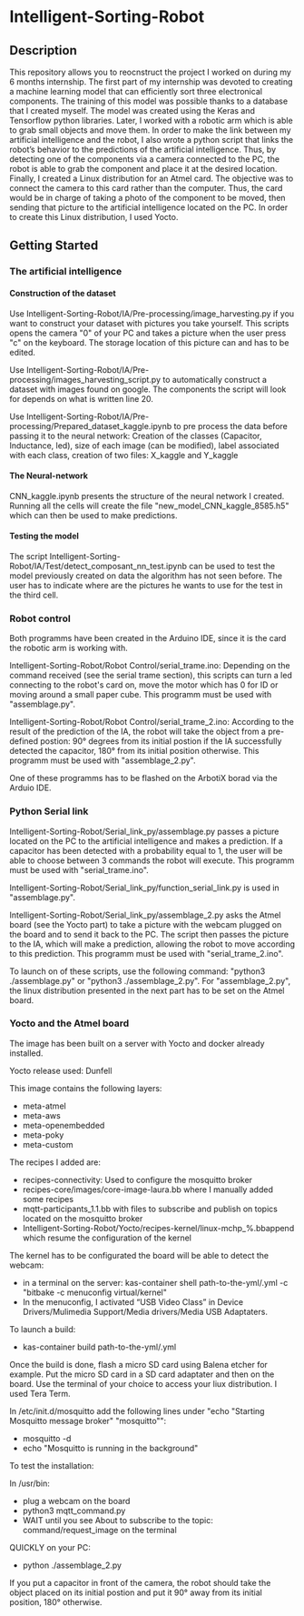 # Intelligent-Sorting-Robot

## Description

This repository allows you to reocnstruct the project I worked on during my 6 months internship. The first part of my internship was devoted to creating a machine learning model that can efficiently sort three electronical components. The training of this model was possible thanks to a database that I 
created myself. The model was created using the Keras and Tensorflow python libraries.
Later, I worked with a robotic arm which is able to grab small objects and 
move them. In order to make the link between my artificial intelligence and the robot, I also wrote a 
python script that links the robot’s behavior to the predictions of the artificial intelligence. Thus, by 
detecting one of the components via a camera connected to the PC, the robot is able to grab the 
component and place it at the desired location. 
Finally, I created a Linux distribution for an Atmel card. The objective was to connect the camera to this card rather than 
the computer. Thus, the card would be in charge of taking a photo of the component to be moved, 
then sending that picture to the artificial intelligence located on the PC. In order to create this Linux distribution, I used Yocto.

## Getting Started

### The artificial intelligence

#### Construction of the dataset

Use Intelligent-Sorting-Robot/IA/Pre-processing/image_harvesting.py if you want to construct your dataset with pictures you take yourself. This scripts opens the camera "0" of your PC and takes a picture when the user press "c" on the keyboard. The storage location of this picture can and has to be edited.

Use Intelligent-Sorting-Robot/IA/Pre-processing/images_harvesting_script.py to automatically construct a dataset with images found on google. The components the script will look for depends on what is written line 20.


Use Intelligent-Sorting-Robot/IA/Pre-processing/Prepared_dataset_kaggle.ipynb to pre process the data before passing it to the neural network: Creation of the classes (Capacitor, Inductance, led), size of each image (can be modified), label associated with each class, creation of two files: X_kaggle and Y_kaggle

#### The Neural-network

CNN_kaggle.ipynb presents the structure of the neural network I created. Running all the cells will create the file "new_model_CNN_kaggle_8585.h5" which can then be used to make predictions.

#### Testing the model

The script Intelligent-Sorting-Robot/IA/Test/detect_composant_nn_test.ipynb can be used to test the model previously created on data the algorithm has not seen before. The user has to indicate where are the pictures he wants to use for the test in the third cell.


### Robot control

Both programms have been created in the Arduino IDE, since it is the card the robotic arm is working with.

Intelligent-Sorting-Robot/Robot Control/serial_trame.ino: Depending on the command received (see the serial trame section), this scripts can turn a led connecting to the robot's card on, move the motor which has 0 for ID or moving around a small paper cube. This programm must be used with "assemblage.py".


Intelligent-Sorting-Robot/Robot Control/serial_trame_2.ino: According to the result of the prediction of the IA, the robot will take the object from a pre-defined postion: 90° degrees from its initial postion if the IA successfully detected the capacitor, 180° from its initial position otherwise. This programm must be used with "assemblage_2.py".

One of these programms has to be flashed on the ArbotiX borad via the Arduio IDE.


### Python Serial link

Intelligent-Sorting-Robot/Serial_link_py/assemblage.py passes a picture located on the PC to the artificial intelligence and makes a prediction. If a capacitor has been detected with a probability equal to 1, the user will be able to choose between 3 commands the robot will execute.  This programm must be used with "serial_trame.ino".


Intelligent-Sorting-Robot/Serial_link_py/function_serial_link.py is used in "assemblage.py".

Intelligent-Sorting-Robot/Serial_link_py/assemblage_2.py asks the Atmel board (see the Yocto part) to take a picture with the webcam plugged on the board and to send it back to the PC. The script then passes the picture to the IA, which will make a prediction, allowing the robot to move according to this prediction. This programm must be used with "serial_trame_2.ino".


To launch on of these scripts, use the following command: "python3 ./assemblage.py" or "python3 ./assemblage_2.py". For "assemblage_2.py", the linux distribution presented in the next part has to be set on the Atmel board.

### Yocto and the Atmel board

The image has been built on a server with Yocto and docker already installed.

Yocto release used: Dunfell

This image contains the following layers: 
   * meta-atmel
   * meta-aws
   * meta-openembedded
   * meta-poky
   * meta-custom

The recipes I added are:
   * recipes-connectivity: Used to configure the mosquitto broker
   * recipes-core/images/core-image-laura.bb where I manually added some recipes
   * mqtt-participants_1.1.bb with files to subscribe and publish on topics located on the mosquitto broker
   * Intelligent-Sorting-Robot/Yocto/recipes-kernel/linux-mchp_%.bbappend which resume the configuration of the kernel

The kernel has to be configurated the board will be able to detect the webcam:
   * in a terminal on the server: kas-container shell path-to-the-yml/.yml -c "bitbake -c menuconfig virtual/kernel"
   * In the menuconfig, I activated “USB Video Class” in Device Drivers/Mulimedia Support/Media drivers/Media USB Adaptaters.

To launch a build:
   * kas-container build path-to-the-yml/.yml

Once the build is done, flash a micro SD card using Balena etcher for example. Put the micro SD card in a SD card adaptater and then on the board. Use the terminal of your choice to access your liux distribution. I used Tera Term.

In /etc/init.d/mosquitto add the following lines under "echo "Starting Mosquitto message broker" "mosquitto"":
   * mosquitto -d
   * echo "Mosquitto is running in the background"

To test the installation:

In /usr/bin:
   * plug a webcam on the board
   * python3 mqtt_command.py
   * WAIT until you see About to subscribe to the topic: command/request_image on the terminal

QUICKLY on your PC:
   * python ./assemblage_2.py 

If you put a capacitor in front of the camera, the robot should take the object placed on its initial postion and put it 90° away from its initial position, 180° otherwise.





